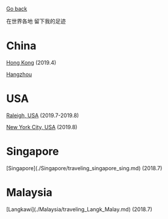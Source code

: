 [Go back](./index.md)

在世界各地 留下我的足迹

<h1>China</h1>

[Hong Kong](./China/traveling_hk.md) (2019.4)

[Hangzhou](./China/traveling_hz.md)

<h1>USA</h1>

[Raleigh, USA](./USA/traveling_raleigh_usa.md) (2019.7-2019.8)

[New York City, USA](./USA/traveling_nyc_usa.md) (2019.8)

<h1>Singapore</h1>
[Singapore](./Singapore/traveling_singapore_sing.md) (2018.7)

<h1>Malaysia</h1>
[Langkawi](./Malaysia/traveling_Langk_Malay.md) (2018.7)

